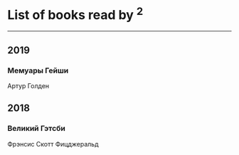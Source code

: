 # List of books read by [](http://vk.com/id17479508)<sup>2</sup>
---

## 2019

### Мемуары Гейши
Артур Голден



## 2018

### Великий Гэтсби
Фрэнсис Скотт Фицджеральд



